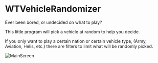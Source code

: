 # WTVehicleRandomizer
Ever been bored, or undecided on what to play?

This little program will pick a vehicle at random to help you decide.

If you only want to play a certain nation or certain vehicle type, (Army, Aviation, Helis, etc.)
there are filters to limit what will be randomly picked.


![MainScreen](https://user-images.githubusercontent.com/43392474/170627664-5d732343-d61d-4dfd-9e46-132a4cdb28a3.png)
